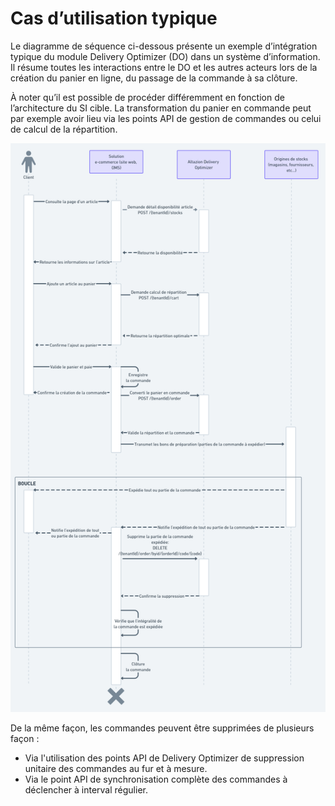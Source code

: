 # Cas d’utilisation typique
Le diagramme de séquence ci-dessous présente un exemple d’intégration typique du module Delivery Optimizer (DO) dans un système d’information. Il résume toutes les interactions entre le DO et les autres acteurs lors de la création du panier en ligne, du passage de la commande à sa clôture.

À noter qu’il est possible de procéder différemment en fonction de l’architecture du SI cible. La transformation du panier en commande peut par exemple avoir lieu via les points API de gestion de commandes ou celui de calcul de la répartition.

![Diagramme de séquence cas d'utilisation module DO](img/DiagrammeSequenceDO.png)

De la même façon, les commandes peuvent être supprimées de plusieurs façon :
- Via l'utilisation des points API de Delivery Optimizer de suppression unitaire des commandes au fur et à mesure.
- Via le point API de synchronisation complète des commandes à déclencher à interval régulier.